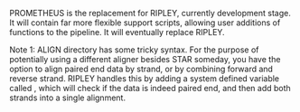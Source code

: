 PROMETHEUS is the replacement for RIPLEY, currently development stage. It will contain far more flexible support scripts, allowing user additions of functions to the pipeline. It will eventually replace RIPLEY.

Note 1: ALIGN directory has some tricky syntax. For the purpose of potentially using a different aligner besides STAR someday, you have the option to align paired end data by strand, or by combining forward and reverse strand. RIPLEY handles this by adding a system defined variable called <REVERSE STRAND>, which will check if the data is indeed paired end, and then add both strands into a single alignment.
